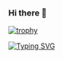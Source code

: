 ### Hi there 👋
[![trophy](https://github-profile-trophy.vercel.app/?username=ryo-ma)](https://github.com/ryo-ma/github-profile-trophy)

[![Typing SVG](https://readme-typing-svg.herokuapp.com?color=%2336BCF7&lines=Я+разработчик+,+который+изучает+Python+JavaScript+C+и+многие+другие+языки)](https://git.io/typing-svg)
<!--
**Gecoste/Gecoste** is a ✨ _special_ ✨ repository because its `README.md` (this file) appears on your GitHub profile.

Here are some ideas to get you started:

- 🔭 I’m currently working on ...
- 🌱 I’m currently learning ...
- 👯 I’m looking to collaborate on ...
- 🤔 I’m looking for help with ...
- 💬 Ask me about ...
- 📫 How to reach me: ...
- 😄 Pronouns: ...
- ⚡ Fun fact: ...
-->
